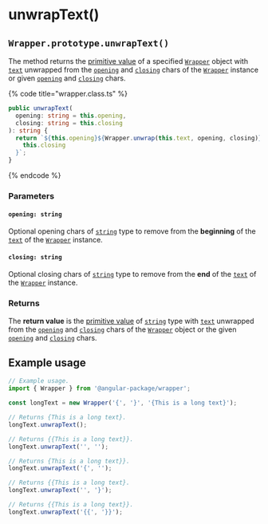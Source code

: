 # unwrapText()

## `Wrapper.prototype.unwrapText()`

The method returns the [primitive value](../../../wrap/methods/instance/valueof.md) of a specified [`Wrapper`](broken-reference) object with [`text`](../../../wrap/accessors/instance/text.md) unwrapped from the [`opening`](../../../wrap/accessors/instance/opening.md) and [`closing`](../../../wrap/accessors/instance/closing.md) chars of the [`Wrapper`](broken-reference) instance or given [`opening`](unwraptext.md#opening-string) and [`closing`](unwraptext.md#closing-string) chars.

{% code title="wrapper.class.ts" %}
```typescript
public unwrapText(
  opening: string = this.opening,
  closing: string = this.closing
): string {
  return `${this.opening}${Wrapper.unwrap(this.text, opening, closing)}${
    this.closing
  }`;
} 
```
{% endcode %}

### Parameters

#### `opening: string`

Optional opening chars of [`string`](https://www.typescriptlang.org/docs/handbook/basic-types.html#string) type to remove from the **beginning** of the [`text`](../../../wrap/accessors/instance/text.md) of the [`Wrapper`](broken-reference) instance.

#### `closing: string`

Optional closing chars of [`string`](https://www.typescriptlang.org/docs/handbook/basic-types.html#string) type to remove from the **end** of the [`text`](../../../wrap/accessors/instance/text.md) of the [`Wrapper`](broken-reference) instance.

### Returns

The **return value** is the [primitive value](../../../wrap/methods/instance/valueof.md) of [`string`](https://www.typescriptlang.org/docs/handbook/basic-types.html#string) type with [`text`](../../../wrap/accessors/instance/text.md) unwrapped from the [`opening`](../../../wrap/accessors/instance/opening.md) and [`closing`](../../../wrap/accessors/instance/closing.md) chars of the [`Wrapper`](broken-reference) object or the given [`opening`](unwraptext.md#opening-string) and [`closing`](unwraptext.md#closing-string) chars.

## Example usage

```typescript
// Example usage.
import { Wrapper } from '@angular-package/wrapper';

const longText = new Wrapper('{', '}', '{This is a long text}');

// Returns {This is a long text}.
longText.unwrapText();

// Returns {{This is a long text}}.
longText.unwrapText('', '');

// Returns {This is a long text}}.
longText.unwrapText('{', '');

// Returns {{This is a long text}.
longText.unwrapText('', '}');

// Returns {{This is a long text}}.
longText.unwrapText('{{', '}}');
```
